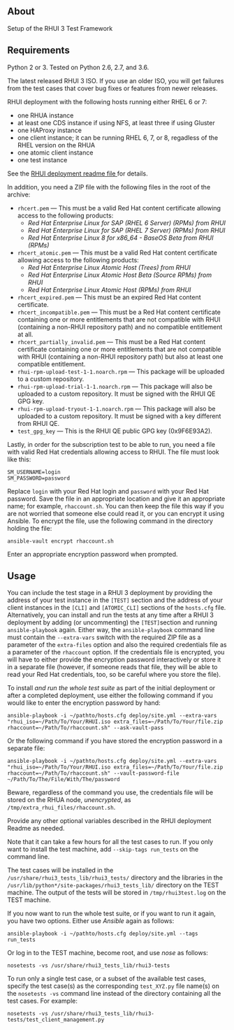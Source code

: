 About
---------------
Setup of the RHUI 3 Test Framework

Requirements
---------------
Python 2 or 3. Tested on Python 2.6, 2.7, and 3.6.

The latest released RHUI 3 ISO. If you use an older ISO, you will get failures from the test cases that cover bug fixes or features from newer releases.

RHUI deployment with the following hosts running either RHEL 6 or 7:

* one RHUA instance
* at least one CDS instance if using NFS, at least three if using Gluster
* one HAProxy instance
* one client instance; it can be running RHEL 6, 7, or 8, regadless of the RHEL version on the RHUA
* one atomic client instance
* one test instance

See the [RHUI deployment readme file ](https://github.com/RedHatQE/rhui3-automation/blob/master/deploy/README.md) for details.

In addition, you need a ZIP file with the following files in the root of the archive:

* `rhcert.pem` — This must be a valid Red Hat content certificate allowing access to the following products:
  * _Red Hat Enterprise Linux for SAP (RHEL 6 Server) (RPMs) from RHUI_
  * _Red Hat Enterprise Linux for SAP (RHEL 7 Server) (RPMs) from RHUI_
  * _Red Hat Enterprise Linux 8 for x86_64 - BaseOS Beta from RHUI (RPMs)_
* `rhcert_atomic.pem` — This must be a valid Red Hat content certificate allowing access to the following products:
  * _Red Hat Enterprise Linux Atomic Host (Trees) from RHUI_
  * _Red Hat Enterprise Linux Atomic Host Beta (Source RPMs) from RHUI_
  * _Red Hat Enterprise Linux Atomic Host (RPMs) from RHUI_
* `rhcert_expired.pem` — This must be an expired Red Hat content certificate.
* `rhcert_incompatible.pem` — This must be a Red Hat content certificate containing one or more entitlements that are not compatible with RHUI (containing a non-RHUI repository path) and no compatible entitlement at all.
* `rhcert_partially_invalid.pem` — This must be a Red Hat content certificate containing one or more entitlements that are not compatible with RHUI (containing a non-RHUI repository path) but also at least one compatible entitlement.
* `rhui-rpm-upload-test-1-1.noarch.rpm` — This package will be uploaded to a custom repository.
* `rhui-rpm-upload-trial-1-1.noarch.rpm` — This package will also be uploaded to a custom repository. It must be signed with the RHUI QE GPG key.
* `rhui-rpm-upload-tryout-1-1.noarch.rpm` — This package will also be uploaded to a custom repository. It must be signed with a key different from RHUI QE.
* `test_gpg_key` — This is the RHUI QE public GPG key (0x9F6E93A2).

Lastly, in order for the subscription test to be able to run, you need a file with valid Red Hat credentials allowing access to RHUI. The file must look like this:

```
SM_USERNAME=login
SM_PASSWORD=password
```

Replace `login` with your Red Hat login and `password` with your Red Hat password. Save the file in an appropriate location and give it an appropriate name; for example, `rhaccount.sh`. You can then keep the file this way if you are not worried that someone else could read it, or you can encrypt it using Ansible. To encrypt the file, use the following command in the directory holding the file:

`ansible-vault encrypt rhaccount.sh`

Enter an appropriate encryption password when prompted.

Usage
--------
You can include the test stage in a RHUI 3 deployment by providing the address of your test instance in the `[TEST]` section and the address of your client instances in the `[CLI]` and `[ATOMIC_CLI]` sections of the `hosts.cfg` file. Alternatively, you can install and run the tests at any time after a RHUI 3 deployment by adding (or uncommenting) the `[TEST]`section and running `ansible-playbook` again. Either way, the `ansible-playbook` command line must contain the `--extra-vars` switch with the required ZIP file as a parameter of the `extra-files` option and also the required credentials file as a parameter of the `rhaccount` option. If the credentials file is encrypted, you will have to either provide the encryption password interactively or store it in a separate file (however, if someone reads that file, they will be able to read your Red Hat credentials, too, so be careful where you store the file).

To install _and run the whole test suite_ as part of the initial deployment or after a completed deployment, use either the following command if you would like to enter the encryption password by hand:

`ansible-playbook -i ~/pathto/hosts.cfg deploy/site.yml --extra-vars "rhui_iso=~/Path/To/Your/RHUI.iso extra_files=~/Path/To/Your/file.zip rhaccount=~/Path/To/rhaccount.sh" --ask-vault-pass`

Or the following command if you have stored the encryption password in a separate file:

`ansible-playbook -i ~/pathto/hosts.cfg deploy/site.yml --extra-vars "rhui_iso=~/Path/To/Your/RHUI.iso extra_files=~/Path/To/Your/file.zip rhaccount=~/Path/To/rhaccount.sh" --vault-password-file ~/Path/To/The/File/With/The/password`

Beware, regardless of the command you use, the credentials file will be stored on the RHUA node, _unencrypted_, as `/tmp/extra_rhui_files/rhaccount.sh`.

Provide any other optional variables described in the RHUI deployment Readme as needed.

Note that it can take a few hours for all the test cases to run. If you only want to install the test machine, add `--skip-tags run_tests` on the command line.

The test cases will be installed in the `/usr/share/rhui3_tests_lib/rhui3_tests/` directory and the libraries in the `/usr/lib/python*/site-packages/rhui3_tests_lib/` directory on the TEST machine. The output of the tests will be stored in `/tmp/rhui3test.log` on the TEST machine.

If you now want to run the whole test suite, or if you want to run it again, you have two options. Either use _Ansible_ again as follows:

`ansible-playbook -i ~/pathto/hosts.cfg deploy/site.yml --tags run_tests`

Or log in to the TEST machine, become root, and use _nose_ as follows:

`nosetests -vs /usr/share/rhui3_tests_lib/rhui3-tests`

To run only a single test case, or a subset of the available test cases, specify the test case(s) as the corresponding `test_XYZ.py` file name(s) on the `nosetests -vs` command line instead of the directory containing all the test cases. For example:

`nosetests -vs /usr/share/rhui3_tests_lib/rhui3-tests/test_client_management.py`

